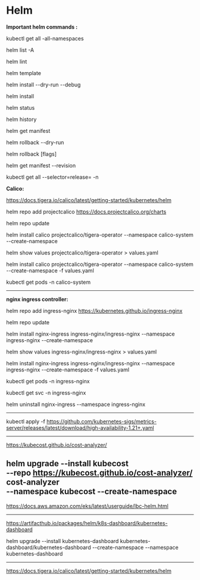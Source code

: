 # Helm

**Important helm commands :**

kubectl get all -all-namespaces

helm list -A

helm lint <chart-path>

helm template <release-name> <chart-path>

helm install <release-name> <chart-path> --dry-run --debug

helm install <release-name> <chart-path>

helm status <release-name>

helm history <release-name>

helm get manifest <release-name>

helm rollback <release-name> <revision> --dry-run

helm rollback <release-name> <revision> [flags]

helm get manifest <release-name> --revision <revision-number>

kubectl get all --selector=release=<release-name> -n <namespace>


**Calico:**

https://docs.tigera.io/calico/latest/getting-started/kubernetes/helm

helm repo add projectcalico https://docs.projectcalico.org/charts

helm repo update

helm install calico projectcalico/tigera-operator --namespace calico-system --create-namespace

helm show values projectcalico/tigera-operator > values.yaml

helm install calico projectcalico/tigera-operator --namespace calico-system --create-namespace -f values.yaml

kubectl get pods -n calico-system

--------------------------------------------------------------------------
**nginx ingress controller:**

helm repo add ingress-nginx https://kubernetes.github.io/ingress-nginx

helm repo update

helm install nginx-ingress ingress-nginx/ingress-nginx --namespace ingress-nginx --create-namespace

helm show values ingress-nginx/ingress-nginx > values.yaml

helm install nginx-ingress ingress-nginx/ingress-nginx --namespace ingress-nginx --create-namespace -f values.yaml

kubectl get pods -n ingress-nginx

kubectl get svc -n ingress-nginx

helm uninstall nginx-ingress --namespace ingress-nginx

----------------------------------------------------------------------------

kubectl apply -f https://github.com/kubernetes-sigs/metrics-server/releases/latest/download/high-availability-1.21+.yaml

---------------------------------------------------

https://kubecost.github.io/cost-analyzer/

helm upgrade --install kubecost \
  --repo
https://kubecost.github.io/cost-analyzer/
cost-analyzer \
  --namespace kubecost --create-namespace
---------------------------------------

https://docs.aws.amazon.com/eks/latest/userguide/lbc-helm.html

-------------------------------------
https://artifacthub.io/packages/helm/k8s-dashboard/kubernetes-dashboard

helm upgrade --install kubernetes-dashboard kubernetes-dashboard/kubernetes-dashboard --create-namespace --namespace kubernetes-dashboard

----------------------

https://docs.tigera.io/calico/latest/getting-started/kubernetes/helm

